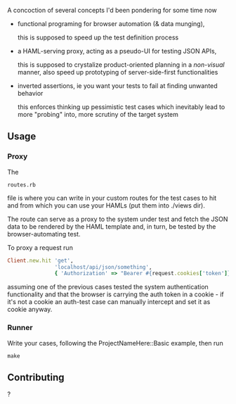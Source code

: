 A concoction of several concepts I'd been pondering for some time now

 - functional programing for browser automation (& data munging),

   this is supposed to speed up the test definition process
   
 - a HAML-serving proxy, acting as a pseudo-UI for testing JSON APIs,
   
   this is supposed to crystalize product-oriented planning in a *non-visual* manner, also speed up prototyping of server-side-first functionalities

 - inverted assertions, ie you want your tests to fail at finding unwanted behavior
 
   this enforces thinking up pessimistic test cases which inevitably lead to more "probing" into, more scrutiny of the target system

## Usage

### Proxy

The

```
routes.rb
```

file is where you can write in your custom routes for the test cases to hit and from which you can use your HAMLs (put them into ./views dir).

The route can serve as a proxy to the system under test and fetch the JSON data to be rendered by the HAML template and, in turn, be tested by the browser-automating test.

To proxy a request run

```ruby
Client.new.hit 'get',
               'localhost/api/json/something',
               { 'Authorization' => "Bearer #{request.cookies['token']}" }
```

assuming one of the previous cases tested the system authentication functionality and that the browser is carrying the auth token in a cookie - if it's not a cookie an auth-test case can manually intercept and set it as cookie anyway.

### Runner

Write your cases, following the ProjectNameHere::Basic example,
then run


```
make
```

## Contributing

?
